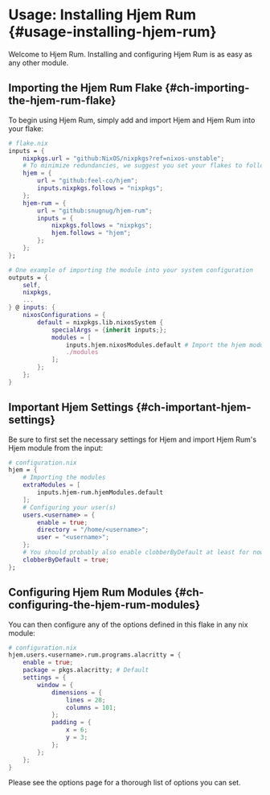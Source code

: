 # Usage: Installing Hjem Rum {#usage-installing-hjem-rum}

Welcome to Hjem Rum. Installing and configuring Hjem Rum is as easy as any other
module.

## Importing the Hjem Rum Flake {#ch-importing-the-hjem-rum-flake}

To begin using Hjem Rum, simply add and import Hjem and Hjem Rum into your
flake:

```nix
# flake.nix
inputs = {
    nixpkgs.url = "github:NixOS/nixpkgs?ref=nixos-unstable";
    # To minimize redundancies, we suggest you set your flakes to follow your inputs.
    hjem = {
        url = "github:feel-co/hjem";
        inputs.nixpkgs.follows = "nixpkgs";
    };
    hjem-rum = {
        url = "github:snugnug/hjem-rum";
        inputs = {
            nixpkgs.follows = "nixpkgs";
            hjem.follows = "hjem";
        };
    };
};

# One example of importing the module into your system configuration
outputs = {
    self,
    nixpkgs,
    ...
} @ inputs: {
    nixosConfigurations = {
        default = nixpkgs.lib.nixosSystem {
            specialArgs = {inherit inputs;};
            modules = [
                inputs.hjem.nixosModules.default # Import the hjem module
                ./modules
            ];
        };
    };
}
```

## Important Hjem Settings {#ch-important-hjem-settings}

Be sure to first set the necessary settings for Hjem and import Hjem Rum's Hjem
module from the input:

```nix
# configuration.nix
hjem = {
    # Importing the modules
    extraModules = [
        inputs.hjem-rum.hjemModules.default
    ];
    # Configuring your user(s)
    users.<username> = {
        enable = true;
        directory = "/home/<username>";
        user = "<username>";
    };
    # You should probably also enable clobberByDefault at least for now.
    clobberByDefault = true;
};
```

## Configuring Hjem Rum Modules {#ch-configuring-the-hjem-rum-modules}

You can then configure any of the options defined in this flake in any nix
module:

```nix
# configuration.nix
hjem.users.<username>.rum.programs.alacritty = {
    enable = true;
    package = pkgs.alacritty; # Default
    settings = {
        window = {
            dimensions = {
                lines = 28;
                columns = 101;
            };
            padding = {
                x = 6;
                y = 3;
            };
        };
    };
}
```

Please see the options page for a thorough list of options you can set.
